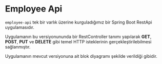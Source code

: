 # Employee Api

`employee-api` tek bir varlık üzerine kurguladığımız bir Spring Boot RestApi uygulamasıdır. 

Uygulamanın bu versiyonununda bir RestController tanımı yapılarak **GET**, **POST**, **PUT** ve **DELETE** gibi temel HTTP isteklerinin gerçekleştirilebilmesi sağlanmıştır.

Uygulamanın mevcut versiyonuna ait blok diyagramı şekilde verildiği gibidir. 
